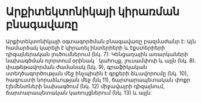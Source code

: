 # Արքիտեկտոնիկայի կիրառման բնագավառը

Արքիտեկտոնիկայի օգտագործման բնագավառը բազմաժանր է: Այն համարձակ կարելի է կիրառել ինտերիերի և էքստերիերի դիզայներական լուծումներում (նկ. 7): Կենցաղային առարկաների նախագծման ոլորտում օրինակ ` կահույք, լուսամփոփ և այլն (նկ. 8). փաթեթավորման ժամանակ (նկ. 9), գրաֆիկական ստեղծագործության մեջ ինչպիսին է գրքերի ձևավորումը (նկ. 10), հագուստի նորաձևության մեջ (նկ 11), ճարտարապետական փոքր էլեմենտների նախագծում (նկ. 12) միջավայրի դիզայնում, ճարտարապետական կառույցներում (նկ. 13) և այլն:
